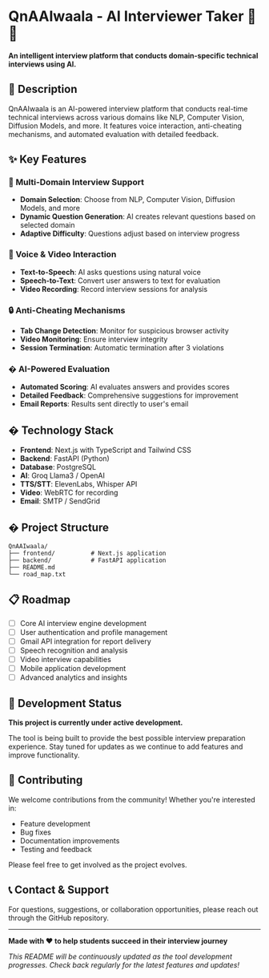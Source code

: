 # QnAAIwaala - AI Interviewer Taker 🤖💼

**An intelligent interview platform that conducts domain-specific technical interviews using AI.**

## 📝 Description

QnAAIwaala is an AI-powered interview platform that conducts real-time technical interviews across various domains like NLP, Computer Vision, Diffusion Models, and more. It features voice interaction, anti-cheating mechanisms, and automated evaluation with detailed feedback.

## ✨ Key Features

### 🎯 Multi-Domain Interview Support

- **Domain Selection**: Choose from NLP, Computer Vision, Diffusion Models, and more
- **Dynamic Question Generation**: AI creates relevant questions based on selected domain
- **Adaptive Difficulty**: Questions adjust based on interview progress

### 🎤 Voice & Video Interaction

- **Text-to-Speech**: AI asks questions using natural voice
- **Speech-to-Text**: Convert user answers to text for evaluation
- **Video Recording**: Record interview sessions for analysis

### 🔒 Anti-Cheating Mechanisms

- **Tab Change Detection**: Monitor for suspicious browser activity
- **Video Monitoring**: Ensure interview integrity
- **Session Termination**: Automatic termination after 3 violations

### � AI-Powered Evaluation

- **Automated Scoring**: AI evaluates answers and provides scores
- **Detailed Feedback**: Comprehensive suggestions for improvement
- **Email Reports**: Results sent directly to user's email

## �️ Technology Stack

- **Frontend**: Next.js with TypeScript and Tailwind CSS
- **Backend**: FastAPI (Python)
- **Database**: PostgreSQL
- **AI**: Groq Llama3 / OpenAI
- **TTS/STT**: ElevenLabs, Whisper API
- **Video**: WebRTC for recording
- **Email**: SMTP / SendGrid

## � Project Structure

```
QnAAIwaala/
├── frontend/          # Next.js application
├── backend/           # FastAPI application
├── README.md
└── road_map.txt
```

## 📋 Roadmap

- [ ] Core AI interview engine development
- [ ] User authentication and profile management
- [ ] Gmail API integration for report delivery
- [ ] Speech recognition and analysis
- [ ] Video interview capabilities
- [ ] Mobile application development
- [ ] Advanced analytics and insights

## 🚧 Development Status

**This project is currently under active development.** 

The tool is being built to provide the best possible interview preparation experience. Stay tuned for updates as we continue to add features and improve functionality.

## 🤝 Contributing

We welcome contributions from the community! Whether you're interested in:
- Feature development
- Bug fixes
- Documentation improvements
- Testing and feedback

Please feel free to get involved as the project evolves.

## 📞 Contact & Support

For questions, suggestions, or collaboration opportunities, please reach out through the GitHub repository.

---

**Made with ❤️ to help students succeed in their interview journey**

*This README will be continuously updated as the tool development progresses. Check back regularly for the latest features and updates!*